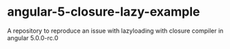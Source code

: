 # angular-5-closure-lazy-example
A repository to reproduce an issue with lazyloading with closure compiler in angular 5.0.0-rc.0
